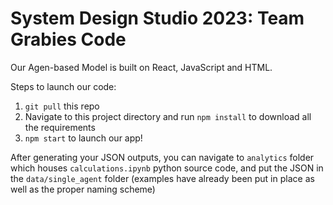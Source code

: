 # System Design Studio 2023: Team Grabies Code

Our Agen-based Model is built on React, JavaScript and HTML.

Steps to launch our code:

1. `git pull` this repo
2. Navigate to this project directory and run `npm install` to download all the requirements
3. `npm start` to launch our app!

After generating your JSON outputs, you can navigate to `analytics` folder which houses `calculations.ipynb` python source code, and put the JSON in the `data/single_agent` folder (examples have already been put in place as well as the proper naming scheme)
